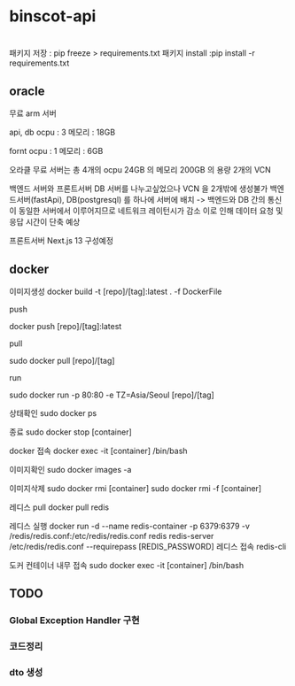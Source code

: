 # binscot-api
# 

패키지 저장 : pip freeze > requirements.txt
패키지 install :pip install -r requirements.txt

## oracle

무료 arm 서버

api, db 
 ocpu : 3
 메모리 : 18GB

fornt
 ocpu : 1
 메모리 : 6GB

오라클 무료 서버는 총 4개의 ocpu 24GB 의 메모리 200GB 의 용량  2개의 VCN

백엔드 서버와 프론트서버 DB 서버를 나누고싶었으나
VCN 을 2개밖에 생성불가
백엔드서버(fastApi), DB(postgresql) 를 하나에 서버에 배치
-> 백엔드와 DB 간의 통신이 동일한 서버에서 이루어지므로 네트워크 레이턴시가 감소 이로 인해 데이터 요청 및 응답 시간이 단축 예상

프론트서버 Next.js 13 구성예정
 
## docker

이미지생성
docker build -t [repo]/[tag]:latest . -f DockerFile   

push

docker push  [repo]/[tag]:latest 

pull

sudo docker pull [repo]/[tag]

run

sudo docker run -p 80:80 -e TZ=Asia/Seoul [repo]/[tag]

상태확인
sudo docker ps

종료
sudo docker stop [container]

docker 접속 docker exec -it [container] /bin/bash

이미지확인
sudo docker images -a

이미지삭제
sudo docker rmi [container]
sudo docker rmi -f [container]

레디스 pull
docker pull redis

레디스 실행
docker run -d --name redis-container -p 6379:6379 -v /redis/redis.conf:/etc/redis/redis.conf redis redis-server /etc/redis/redis.conf --requirepass [REDIS_PASSWORD]
레디스 접속
redis-cli

도커 컨테이너 내무 접속
sudo docker exec -it [container] /bin/bash



## TODO

### Global Exception Handler 구현
### 코드정리
### dto 생성

